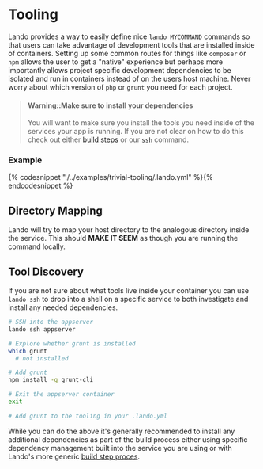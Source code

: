 Tooling
=======

Lando provides a way to easily define nice `lando MYCOMMAND` commands so that users can take advantage of development tools that are installed inside of containers. Setting up some common routes for things like `composer` or `npm` allows the user to get a "native" experience but perhaps more importantly allows project specific development dependencies to be isolated and run in containers instead of on the users host machine. Never worry about which version of `php` or `grunt` you need for each project.

> #### Warning::Make sure to install your dependencies
>
> You will want to make sure you install the tools you need inside of the services your app is running. If you are not clear on how to do this check out either [build steps](./../config/services.md#build-extras) or our [`ssh`](./../cli/ssh.md) command.

### Example

{% codesnippet "./../examples/trivial-tooling/.lando.yml" %}{% endcodesnippet %}

Directory Mapping
-----------------

Lando will try to map your host directory to the analogous directory inside the service. This should **MAKE IT SEEM** as though you are running the command locally.

Tool Discovery
--------------

If you are not sure about what tools live inside your container you can use `lando ssh` to drop into a shell on a specific service to both investigate and install any needed dependencies.

```bash
# SSH into the appserver
lando ssh appserver

# Explore whether grunt is installed
which grunt
  # not installed

# Add grunt
npm install -g grunt-cli

# Exit the appserver container
exit

# Add grunt to the tooling in your .lando.yml
```

While you can do the above it's generally recommended to install any additional dependencies as part of the build process either using specific dependency management built into the service you are using or with Lando's more generic [build step proces](./../config/services.md#build-extras).
